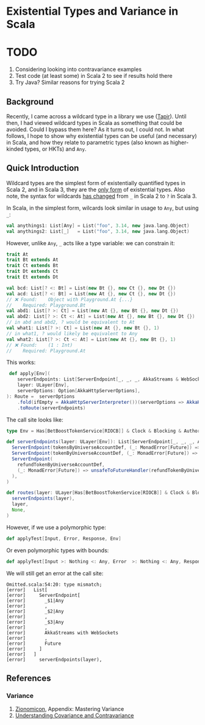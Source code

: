 # Existential Types and Variance in Scala

# TODO
1. Considering looking into contravariance examples
2. Test code (at least some) in Scala 2 to see if results hold there
3. Try Java? Similar reasons for trying Scala 2

## Background

Recently, I came across a wildcard type in a library we use ([Tapir](https://tapir.softwaremill.com/)).
Until then, I had viewed wildcard types in Scala as something that could be avoided. Could I
bypass them here? As it turns out, I could not. In what follows, I hope to show why existential types
can be useful (and necessary) in Scala, and how they relate to parametric types (also known as
higher-kinded types, or HKTs) and `Any`.

## Quick Introduction

Wildcard types are the simplest form of existentially quantified types in Scala 2, and in Scala 3,
they are the [only form](https://docs.scala-lang.org/scala3/reference/dropped-features/existential-types.html)
of existential types. Also note, the syntax for wildcards [has changed](https://docs.scala-lang.org/scala3/reference/changed-features/wildcards.html
) from `_` in Scala 2 to `?` in Scala 3.

In Scala, in the simplest form, wilcards look similar in usage to `Any`, but using `_`:

```scala
val anythings1: List[Any] = List("foo", 3.14, new java.lang.Object)
val anythings2: List[_]   = List("foo", 3.14, new java.lang.Object)
```

However, unlike `Any`, `_` acts like a type variable: we can constrain it:

```scala
trait At
trait Bt extends At
trait Ct extends Bt
trait Dt extends Ct
trait Et extends Dt

val bcd: List[? <: Bt] = List(new Bt {}, new Ct {}, new Dt {})
val acd: List[? <: Bt] = List(new At {}, new Ct {}, new Dt {})
// ❌ Found:    Object with Playground.At {...}
//    Required: Playground.Bt
val abd1: List[? >: Ct] = List(new At {}, new Bt {}, new Dt {})
val abd2: List[? >: Ct <: At] = List(new At {}, new Bt {}, new Dt {})
// in abd and abd2, ? would be equivalent to At
val what1: List[? >: Ct] = List(new At {}, new Bt {}, 1)
// in what1, ? would likely be equivalent to Any
val what2: List[? >: Ct <: At] = List(new At {}, new Bt {}, 1)
// ❌ Found:    (1 : Int)
//    Required: Playground.At

```



This works:

```scala
 def apply[Env](
    serverEndpoints: List[ServerEndpoint[_, _, _, AkkaStreams & WebSockets, Future]],
    layer: ULayer[Env],
    serverOptions: Option[AkkaHttpServerOptions],
): Route =  serverOptions
    .fold(ifEmpty = AkkaHttpServerInterpreter())(serverOptions => AkkaHttpServerInterpreter(serverOptions))
    .toRoute(serverEndpoints)
```

The call site looks like:


```scala
type Env = Has[BetBoostTokenService[RIOCB]] & Clock & Blocking & Authorization

def serverEndpoints(layer: ULayer[Env]): List[ServerEndpoint[_, _, _, AkkaStreams & WebSockets, Future]] = List(
  ServerEndpoint(tokensByUniverseAccountDef, (_: MonadError[Future]) => unsafeToFutureHandler(tokensByUniverseAccountHandler, layer)),
  ServerEndpoint(tokenByUniverseAccountDef, (_: MonadError[Future]) => unsafeToFutureHandler(tokenByUniverseAccountHandler, layer)),
  ServerEndpoint(
    refundTokenByUniverseAccountDef,
    (_: MonadError[Future]) => unsafeToFutureHandler(refundTokenByUniverseAccountHandler, layer),
  ),
)

def routes(layer: ULayer[Has[BetBoostTokenService[RIOCB]] & Clock & Blocking & Authorization]): Route = ZioAkkaHttpRoute.applyTest(
  serverEndpoints(layer),
  layer,
  None,
)
```


However, if we use a polymorphic type:

```scala
def applyTest[Input, Error, Response, Env]
```

Or even polymorphic types with bounds:

```scala
def applyTest[Input >: Nothing <: Any, Error  >: Nothing <: Any, Response >: Nothing <: Any, Env]
```

We will still get an error at the call site:

```
Omitted.scala:54:20: type mismatch;
[error]   List[
[error]     ServerEndpoint[
[error]       _$1|Any
[error]       ,
[error]       _$2|Any
[error]       ,
[error]       _$3|Any
[error]       ,
[error]       AkkaStreams with WebSockets
[error]       ,
[error]       Future
[error]     ]
[error]   ]
[error]     serverEndpoints(layer),
```


## References

### Variance

1. [Zionomicon](https://www.zionomicon.com/), Appendix: Mastering Variance
2. [Understanding Covariance and Contravariance](https://blog.kaizen-solutions.io/2020/variance-in-scala/)
